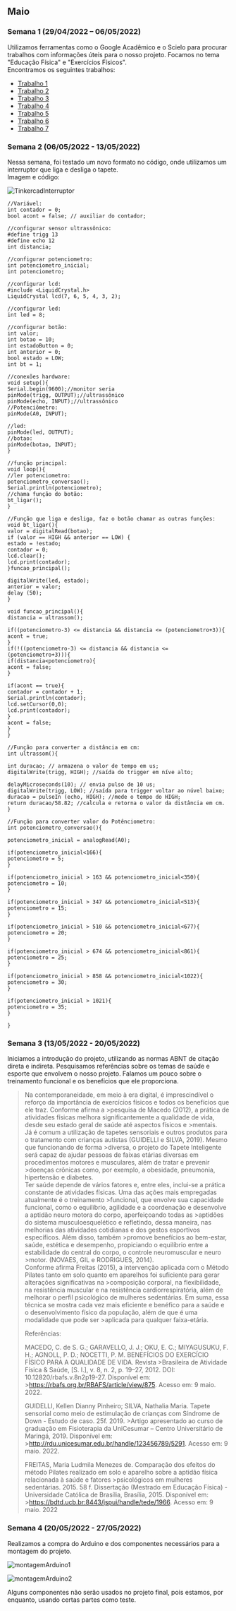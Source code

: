## Maio
### Semana 1 (29/04/2022 – 06/05/2022)
Utilizamos ferramentas como o Google Acadêmico e o Scielo para procurar trabalhos com informações úteis para o nosso projeto.
Focamos no tema "Educação Física" e "Exercícios Físicos".  
Encontramos os seguintes trabalhos:
- [Trabalho 1](http://rdu.unicesumar.edu.br/handle/123456789/5291)  
- [Trabalho 2](https://dl.acm.org/doi/abs/10.1145/2632048.2636088)
- [Trabalho 3](https://revista.uniandrade.br/index.php/revistauniandrade/article/view/136)  
- [Trabalho 4](https://rbafs.org.br/RBAFS/article/view/875/1153)
- [Trabalho 5](https://ubibliorum.ubi.pt/handle/10400.6/10182)
- [Trabalho 6](https://www.scielo.br/j/rbem/a/R46f6xRQ35WDwpmM53bHHzd/?lang=pt)
- [Trabalho 7](https://www.scielo.br/j/rbme/a/jRn4KrPT5r6WbG3Q4CWXsgt/?lang=pt)

### Semana 2 (06/05/2022 - 13/05/2022)
Nessa semana, foi testado um novo formato no código, onde utilizamos um interruptor que liga e desliga o tapete.  
Imagem e código:

![TinkercadInterruptor](./img/mai_01.png)  

```
//Variável:
int contador = 0;
bool acont = false; // auxiliar do contador;

//configurar sensor ultrassônico:
#define trigg 13
#define echo 12
int distancia;

//configurar potenciometro:
int potenciometro_inicial;
int potenciometro;

//configurar lcd:
#include <LiquidCrystal.h>
LiquidCrystal lcd(7, 6, 5, 4, 3, 2);

//configurar led:
int led = 8;

//configurar botão:
int valor;
int botao = 10;
int estadoButton = 0;
int anterior = 0;
bool estado = LOW;
int bt = 1;

//conexões hardware:
void setup(){
Serial.begin(9600);//monitor seria
pinMode(trigg, OUTPUT);//ultrassônico
pinMode(echo, INPUT);//ultrassônico
//Potenciômetro:
pinMode(A0, INPUT);

//led:
pinMode(led, OUTPUT);
//botao:
pinMode(botao, INPUT);
}

//função principal:
void loop(){
//ler potenciometro:
potenciometro_conversao();
Serial.println(potenciometro);
//chama função do botão:
bt_ligar();
}

//Função que liga e desliga, faz o botão chamar as outras funções:
void bt_ligar(){
valor = digitalRead(botao);
if (valor == HIGH && anterior == LOW) {
estado = !estado;
contador = 0;
lcd.clear();
lcd.print(contador);
}funcao_principal();

digitalWrite(led, estado);
anterior = valor;
delay (50);
}

void funcao_principal(){
distancia = ultrassom();

if((potenciometro-3) <= distancia && distancia <= (potenciometro+3)){
acont = true;
}
if(!((potenciometro-3) <= distancia && distancia <= (potenciometro+3))){
if(distancia<potenciometro){
acont = false;
}

if(acont == true){
contador = contador + 1;
Serial.println(contador);
lcd.setCursor(0,0);
lcd.print(contador);
}
acont = false;
}
}

//Função para converter a distância em cm:
int ultrassom(){

int duracao; // armazena o valor de tempo em us;
digitalWrite(trigg, HIGH); //saída do trigger em níve alto;

delayMicroseconds(10); // envia pulso de 10 us;
digitalWrite(trigg, LOW); //saída para trigger voltar ao núvel baixo;
duracao = pulseIn (echo, HIGH); //mede o tempo do HIGH;
return duracao/58.82; //calcula e retorna o valor da distância em cm.
}

//Função para converter valor do Potênciometro:
int potenciometro_conversao(){

potenciometro_inicial = analogRead(A0);

if(potenciometro_inicial<166){
potenciometro = 5;
}

if(potenciometro_inicial > 163 && potenciometro_inicial<350){
potenciometro = 10;
}

if(potenciometro_inicial > 347 && potenciometro_inicial<513){
potenciometro = 15;
}

if(potenciometro_inicial > 510 && potenciometro_inicial<677){
potenciometro = 20;
}

if(potenciometro_inicial > 674 && potenciometro_inicial<861){
potenciometro = 25;
}

if(potenciometro_inicial > 858 && potenciometro_inicial<1022){
potenciometro = 30;
}

if(potenciometro_inicial > 1021){
potenciometro = 35;
}

}
```

### Semana 3 (13/05/2022 - 20/05/2022)
Iniciamos a introdução do projeto, utilizando as normas ABNT de citação direta e indireta. Pesquisamos referências sobre os temas de saúde e esporte que envolvem o nosso projeto. Falamos um pouco sobre o treinamento funcional e os benefícios que ele proporciona.

>Na contemporaneidade, em meio à era digital, é imprescindível o reforço da importância de exercícios físicos e todos os benefícios que ele traz. Conforme afirma a >pesquisa de Macedo (2012), a prática de atividades físicas melhora significantemente a qualidade de vida, desde seu estado geral de saúde até aspectos físicos e >mentais.  
>Já é comum a utilização de tapetes sensoriais e outros produtos para o tratamento com crianças autistas (GUIDELLI e SILVA, 2019). Mesmo que funcionando de forma >diversa, o projeto do Tapete Inteligente será capaz de ajudar pessoas de faixas etárias diversas em procedimentos motores e musculares, além de tratar e prevenir >doenças crônicas como, por exemplo, a obesidade, pneumonia, hipertensão e diabetes.  
>Ter saúde depende de vários fatores e, entre eles, inclui-se a prática constante de atividades físicas. Uma das ações mais empregadas atualmente é o treinamento >funcional, que envolve sua capacidade funcional, como o equilíbrio, agilidade e a coordenação e desenvolve a aptidão neuro motora do corpo, aperfeiçoando todas as >aptidões do sistema musculoesquelético e refletindo, dessa maneira, nas melhorias das atividades cotidianas e dos gestos esportivos específicos. Além disso, também >promove benefícios ao bem-estar, saúde, estética e desempenho, propiciando o equilíbrio entre a estabilidade do central do corpo, o controle neuromuscular e neuro >motor. (NOVAES, GIL e RODRIGUES, 2014).  
>Conforme afirma Freitas (2015), a intervenção aplicada com o Método Pilates tanto em solo quanto em aparelhos foi suficiente para gerar alterações significativas na >composição corporal, na flexibilidade, na resistência muscular e na resistência cardiorrespiratória, além de melhorar o perfil psicológico de mulheres sedentárias.
>Em suma, essa técnica se mostra cada vez mais eficiente e benéfico para a saúde e o desenvolvimento físico da população, além de que é uma modalidade que pode ser >aplicada para qualquer faixa-etária.  
>
>Referências:
>
>MACEDO, C. de S. G.; GARAVELLO, J. J.; OKU, E. C.; MIYAGUSUKU, F. H.; AGNOLL, P. D.; NOCETTI, P. M. BENEFÍCIOS DO EXERCÍCIO FÍSICO PARA A QUALIDADE DE VIDA. Revista >Brasileira de Atividade Física & Saúde, [S. l.], v. 8, n. 2, p. 19–27, 2012. DOI: 10.12820/rbafs.v.8n2p19-27. Disponível em: >https://rbafs.org.br/RBAFS/article/view/875. Acesso em: 9 maio. 2022.  
>
>GUIDELLI, Kellen Dianny Pinheiro; SILVA, Nathalia Maria. Tapete sensorial como meio de estimulação de crianças com Síndrome de Down - Estudo de caso. 25f. 2019. >Artigo apresentado ao curso de graduação em Fisioterapia da UniCesumar – Centro Universitário de Maringá, 2019. Disponível em: >http://rdu.unicesumar.edu.br/handle/123456789/5291. Acesso em: 9 maio. 2022. 
> 
>FREITAS, Maria Ludmila Menezes de. Comparação dos efeitos do método Pilates realizado em solo e aparelho sobre a aptidão física relacionada à saúde e fatores >psicológicos em mulheres sedentárias. 2015. 58 f. Dissertação (Mestrado em Educação Física) - Universidade Católica de Brasília, Brasília, 2015. Disponível em: >https://bdtd.ucb.br:8443/jspui/handle/tede/1966. Acesso em: 9 maio. 2022  

### Semana 4 (20/05/2022 - 27/05/2022)
Realizamos a compra do Arduino e dos componentes necessários para a montagem do projeto.

![montagemArduino1](./img/mai_02.png)

![montagemArduino2](./img/mai_03.png)

Alguns componentes não serão usados no projeto final, pois estamos, por enquanto, usando certas partes como teste.
